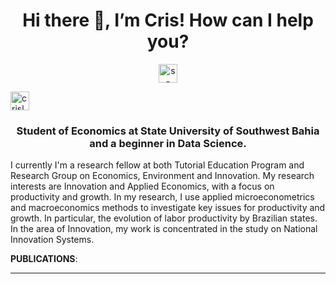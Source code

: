 

<h1 align="center"> Hi there 👋, I’m Cris! How can I help you?  </h1>

<p align="center">
<a href="https://www.linkedin.com/in/s-alvescrislane" target="blank"><img align="center" src="https://cdn.jsdelivr.net/npm/simple-icons@3.0.1/icons/linkedin.svg" alt="s-alvescrislane" height="30" width="30" /></a>
</p> 
<a href="https://mail.protonmail.com/login" target="blank"><img align="center" src="https://cdn.jsdelivr.net/npm/simple-icons@3.0.1/icons/protonmail.svg" alt="crislanealves@protonmail.com" height="30" width="30" /></a>
</p> 

<h3 align="center">Student of Economics at State University of Southwest Bahia and a beginner in Data Science. </h3>

<p align="center">

I currently I'm a research fellow at both Tutorial Education Program and Research Group on Economics, Environment and Innovation. 
My research interests are Innovation and Applied Economics, with a focus on productivity and growth. In my research, I use applied microeconometrics and macroeconomics methods to investigate key issues for productivity and growth. In particular, the evolution of labor productivity by Brazilian states. In the area of Innovation, my work is concentrated in the study on National Innovation Systems.

**PUBLICATIONS**:




</a>
</p>

---





